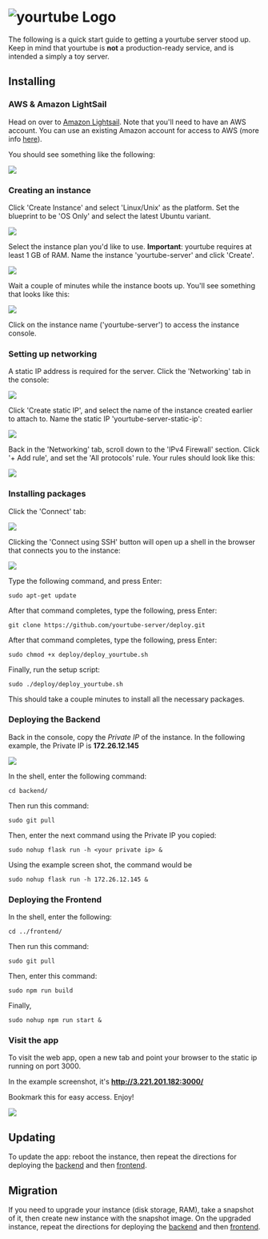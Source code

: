 # ![yourtube Logo](images/yourtube.svg)

The following is a quick start guide to getting a yourtube server stood up. Keep in mind that yourtube is **not** a production-ready service, and is intended a simply a toy server.

## Installing

### AWS & Amazon LightSail

Head on over to [Amazon Lightsail](https://aws.amazon.com/lightsail/). Note that you'll need to have an AWS account. You can use an existing Amazon account for access to AWS (more info [here](https://aws.amazon.com/premiumsupport/knowledge-center/create-and-activate-aws-account/)).

You should see something like the following:

![](images/image001.png)


### Creating an instance

Click 'Create Instance' and select 'Linux/Unix' as the platform. Set the blueprint to be 'OS Only' and select the latest Ubuntu variant.

![](images/image002.png)

Select the instance plan you'd like to use. **Important**: yourtube requires at least 1 GB of RAM. Name the instance 'yourtube-server' and click 'Create'.

![](images/image003.png)

Wait a couple of minutes while the instance boots up. You'll see something that looks like this:

![](images/image004.png)

Click on the instance name ('yourtube-server') to access the instance console.

### Setting up networking

A static IP address is required for the server. Click the 'Networking' tab in the console:

![](images/image005.png)

Click 'Create static IP', and select the name of the instance created earlier to attach to. Name the static IP 'yourtube-server-static-ip':

![](images/image006.png)

Back in the 'Networking' tab, scroll down to the 'IPv4 Firewall' section. Click '+ Add rule', and set the 'All protocols' rule. Your rules should look like this:

![](images/image007.png)

### Installing packages

Click the 'Connect' tab:

![](images/image008.png)

Clicking the 'Connect using SSH' button will open up a shell in the browser that connects you to the instance:

![](images/image009.png)

Type the following command, and press Enter:

```
sudo apt-get update
```

After that command completes, type the following, press Enter:

```
git clone https://github.com/yourtube-server/deploy.git
```

After that command completes, type the following, press Enter:

```
sudo chmod +x deploy/deploy_yourtube.sh
```
Finally, run the setup script:

```
sudo ./deploy/deploy_yourtube.sh
```

This should take a couple minutes to install all the necessary packages. 

### Deploying the Backend

Back in the console, copy the *Private IP* of the instance. In the following example, the Private IP is **172.26.12.145**

![](images/image010.png)

In the shell, enter the following command:

```
cd backend/
```

Then run this command:

```
sudo git pull
```

Then, enter the next command using the Private IP you copied:

```
sudo nohup flask run -h <your private ip> &
```
Using the example screen shot, the command would be


```
sudo nohup flask run -h 172.26.12.145 &
```

### Deploying the Frontend


In the shell, enter the following:

```
cd ../frontend/
```

Then run this command:

```
sudo git pull
```

Then, enter this command:

```
sudo npm run build 
```

Finally,

```
sudo nohup npm run start &
```

### Visit the app

To visit the web app, open a new tab and point your browser to the static ip running on port 3000. 

In the example screenshot, it's **http://3.221.201.182:3000/**

Bookmark this for easy access. Enjoy!

![](images/image011.png)

## Updating 

To update the app: reboot the instance, then repeat the directions for deploying the [backend](#deploying-the-backend) and then [frontend](#deploying-the-frontend).

## Migration

If you need to upgrade your instance (disk storage, RAM), take a snapshot of it, then create new instance with the snapshot image. On the upgraded instance, repeat the directions for deploying the [backend](#deploying-the-backend) and then [frontend](#deploying-the-frontend).



